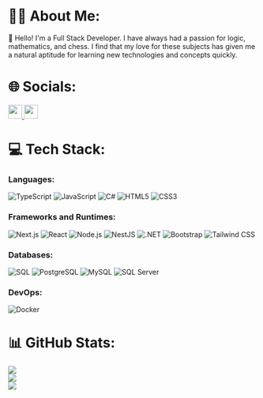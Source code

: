 # 👨‍💻 About Me:

👋 Hello! I'm a Full Stack Developer. I have always had a passion for logic, mathematics, and chess. I find that my love for these subjects has given me a natural aptitude for learning new technologies and concepts quickly.

# 🌐 Socials:
<a href="https://www.linkedin.com/in/lucasrlfonseca/" target="_blank">
  <img src="https://img.shields.io/badge/LinkedIn-%230077B5.svg?style=for-the-badge&logo=linkedin&logoColor=white" style="height: 28px;">
</a>
<a href="https://lucas-fonseca.vercel.app/" target="_blank">
  <img src="https://img.shields.io/badge/Portfolio-000000?style=for-the-badge&logo=vercel&logoColor=white" style="height: 28px;">
</a>

# 💻 Tech Stack:

### Languages:
![TypeScript](https://img.shields.io/badge/TypeScript-007ACC?style=for-the-badge&logo=typescript&logoColor=white)
![JavaScript](https://img.shields.io/badge/JavaScript-F7DF1E?style=for-the-badge&logo=javascript&logoColor=black)
![C#](https://img.shields.io/badge/C%23-239120?style=for-the-badge&logo=c-sharp&logoColor=white)
![HTML5](https://img.shields.io/badge/HTML5-E34F26?style=for-the-badge&logo=html5&logoColor=white)
![CSS3](https://img.shields.io/badge/CSS3-1572B6?style=for-the-badge&logo=css3&logoColor=white)

### Frameworks and Runtimes:
![Next.js](https://img.shields.io/badge/Next.js-black?style=for-the-badge&logo=next.js&logoColor=white)
![React](https://img.shields.io/badge/React-20232A?style=for-the-badge&logo=react&logoColor=61DAFB)
![Node.js](https://img.shields.io/badge/Node.js-43853D?style=for-the-badge&logo=node.js&logoColor=white)
![NestJS](https://img.shields.io/badge/NestJS-E0234E?style=for-the-badge&logo=nestjs&logoColor=white)
![.NET](https://img.shields.io/badge/.NET-5C2D91?style=for-the-badge&logo=.net&logoColor=white)
![Bootstrap](https://img.shields.io/badge/Bootstrap-563D7C?style=for-the-badge&logo=bootstrap&logoColor=white)
![Tailwind CSS](https://img.shields.io/badge/Tailwind_CSS-38B2AC?style=for-the-badge&logo=tailwind-css&logoColor=white)

### Databases:
![SQL](https://img.shields.io/badge/SQL-316192?style=for-the-badge&logo=sql&logoColor=white)
![PostgreSQL](https://img.shields.io/badge/PostgreSQL-316192?style=for-the-badge&logo=postgresql&logoColor=white)
![MySQL](https://img.shields.io/badge/MySQL-00000F?style=for-the-badge&logo=mysql&logoColor=white)
![SQL Server](https://img.shields.io/badge/MySQL-00000F?style=for-the-badge&logo=mysql&logoColor=white)

### DevOps:
![Docker](https://img.shields.io/badge/Docker-blue?style=for-the-badge&logo=docker&logoColor=white)

# 📊 GitHub Stats:
![](https://github-readme-stats.vercel.app/api?username=YgorGdev&show_icons=true&theme=dark&border_color=FFA500&icon_color=FFA500&title_color=FFA500)<br/>
![](https://github-readme-streak-stats.herokuapp.com/?user=YgorGdev&theme=dark&hide_border=false&border_color=FFA500&stroke=FFA500&ring=FFA500&fire=FFA500&currStreakLabel=FFA500)<br/>
![](https://github-readme-stats.vercel.app/api/top-langs/?username=YgorGdev&theme=dark&hide_border=false&include_all_commits=true&count_private=false&layout=compact&border_color=FFA500&title_color=FFA500)
